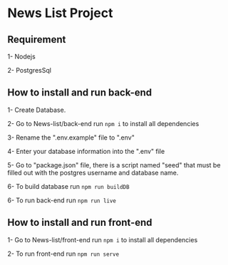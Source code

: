 # News List Project

## Requirement

1- Nodejs

2- PostgresSql

## How to install and run back-end

1- Create Database.

2- Go to News-list/back-end run `npm i` to install all dependencies

3- Rename the ".env.example" file to ".env"

4- Enter your database information into the ".env" file

5- Go to "package.json" file, there is a script named "seed" that must be filled out with the postgres username and database name.

6- To build database run `npm run buildDB`

6- To run back-end run `npm run live`

## How to install and run front-end

1- Go to News-list/front-end run `npm i` to install all dependencies

2- To run front-end run `npm run serve`
